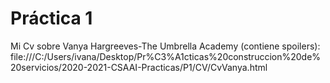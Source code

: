  # Práctica 1
 Mi Cv sobre Vanya Hargreeves-The Umbrella Academy (contiene spoilers): file:///C:/Users/ivana/Desktop/Pr%C3%A1cticas%20construccion%20de%20servicios/2020-2021-CSAAI-Practicas/P1/CV/CvVanya.html
